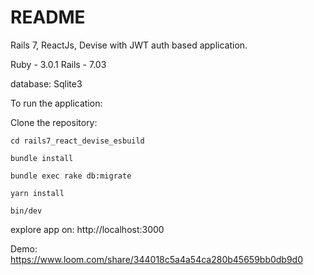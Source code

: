 # README

Rails 7, ReactJs, Devise with JWT auth based application. 

Ruby - 3.0.1
Rails - 7.03

database: Sqlite3

To run the application:

Clone the repository:

```cd rails7_react_devise_esbuild```

```bundle install```

```bundle exec rake db:migrate```

```yarn install```

```bin/dev```

explore app on: http://localhost:3000

Demo: https://www.loom.com/share/344018c5a4a54ca280b45659bb0db9d0